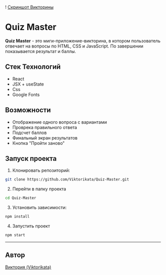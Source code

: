 ! [Скриншот Викторины](screenshot.png)

# Quiz Master

**Quiz Master** - это миги-приложение-викторина, в котором пользователь отвечает на вопросы по HTML, CSS и JavaScript. По завершении показывается результат и баллы.

## Стек Технологий 

- React
- JSX + useState
- Css
- Google Fonts

## Возможности

- Отображение одного вопроса с вариантами
- Проврека правильного ответа
- Подсчет баллов
- Финальный экран результатов
- Кнопка "Пройти заново"

## Запуск проекта

1. Клонировать репозиторий:
```bash
git clone https://github.com/Viktorikata/Quiz-Master.git
```

2. Перейти в папку проекта
```bash
cd Quiz-Master
```

3. Установить зависимости: 
```bash
npm install
```

4. Запустить проект 
```bash
npm start
```

 ---

 ## Автор

 [Виктория (Viktorikata)](https://github.com/Viktorikata)





